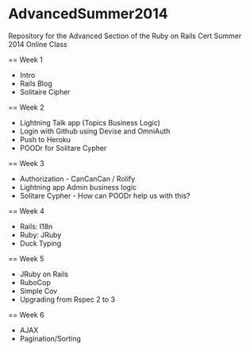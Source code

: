 AdvancedSummer2014
==================

Repository for the Advanced Section of the Ruby on Rails Cert Summer 2014 Online Class

== Week 1
   * Intro
   * Rails Blog
   * Solitaire Cipher

== Week 2
   * Lightning Talk app (Topics Business Logic)
   * Login with Github using Devise and OmniAuth
   * Push to Heroku
   * POODr for Solitare Cypher

== Week 3
   * Authorization - CanCanCan / Rolify
   * Lightning app Admin business logic
   * Solitare Cypher - How can POODr help us with this?

== Week 4
   * Rails: I18n
   * Ruby: JRuby
   * Duck Typing

== Week 5
   * JRuby on Rails
   * RuboCop
   * Simple Cov
   * Upgrading from Rspec 2 to 3

== Week 6
   * AJAX
   * Pagination/Sorting
